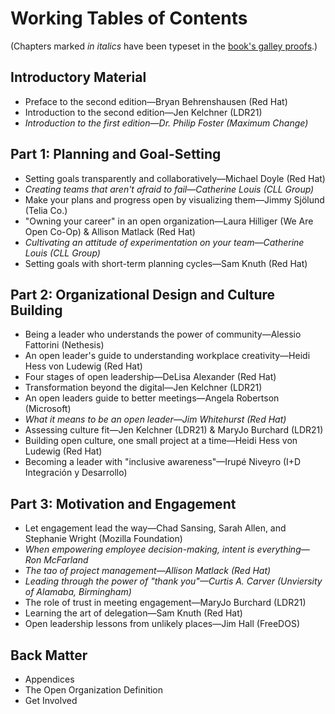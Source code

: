 # Working Tables of Contents

(Chapters marked _in italics_ have been typeset in the [book's galley proofs](https://github.com/open-organization-ambassadors/open-org-leaders-manual/tree/master/second-edition).)

## Introductory Material

- Preface to the second edition—Bryan Behrenshausen (Red Hat)
- Introduction to the second edition—Jen Kelchner (LDR21)
- _Introduction to the first edition—Dr. Philip Foster (Maximum Change)_

## Part 1: Planning and Goal-Setting

- Setting goals transparently and collaboratively—Michael Doyle (Red Hat)
- _Creating teams that aren't afraid to fail—Catherine Louis (CLL Group)_
- Make your plans and progress open by visualizing them—Jimmy Sjölund (Telia Co.)
- "Owning your career" in an open organization—Laura Hilliger (We Are Open Co-Op) & Allison Matlack (Red Hat)
- _Cultivating an attitude of experimentation on your team—Catherine Louis (CLL Group)_
- Setting goals with short-term planning cycles—Sam Knuth (Red Hat)

## Part 2: Organizational Design and Culture Building

- Being a leader who understands the power of community—Alessio Fattorini (Nethesis)
- An open leader's guide to understanding workplace creativity—Heidi Hess von Ludewig (Red Hat)
- Four stages of open leadership—DeLisa Alexander (Red Hat)
- Transformation beyond the digital—Jen Kelchner (LDR21)
- An open leaders guide to better meetings—Angela Robertson (Microsoft)
- _What it means to be an open leader—Jim Whitehurst (Red Hat)_
- Assessing culture fit—Jen Kelchner (LDR21) & MaryJo Burchard (LDR21)
- Building open culture, one small project at a time—Heidi Hess von Ludewig (Red Hat)
- Becoming a leader with "inclusive awareness"—Irupé Niveyro (I+D Integración y Desarrollo)

## Part 3: Motivation and Engagement

- Let engagement lead the way—Chad Sansing, Sarah Allen, and Stephanie Wright (Mozilla Foundation)
- _When empowering employee decision-making, intent is everything—Ron McFarland_
- _The tao of project management—Allison Matlack (Red Hat)_
- _Leading through the power of "thank you"—Curtis A. Carver (Unviersity of Alamaba, Birmingham)_
- The role of trust in meeting engagement—MaryJo Burchard (LDR21)
- Learning the art of delegation—Sam Knuth (Red Hat)
- Open leadership lessons from unlikely places—Jim Hall (FreeDOS)

## Back Matter

- Appendices
- The Open Organization Definition
- Get Involved
